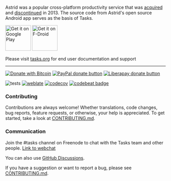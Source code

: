 Astrid was a popular cross-platform productivity service that was [acquired](https://web.archive.org/web/20130811052500/http://blog.astrid.com/blog/2013/05/01/yahoo-acquires-astrid/) and [discontinued](https://techcrunch.com/2013/07/06/astrid-goes-dark-august-5-goodnight-sweet-squid/) in 2013. The source code from Astrid's open source Android app serves as the basis of Tasks.

[<img src="https://play.google.com/intl/en_us/badges/images/generic/en_badge_web_generic.png"
    alt="Get it on Google Play"
    height="80">](https://play.google.com/store/apps/details?id=org.tasks)
[<img src="https://fdroid.gitlab.io/artwork/badge/get-it-on.png"
    alt="Get it on F-Droid"
    height="80">](https://f-droid.org/packages/org.tasks)

Please visit [tasks.org](https://tasks.org) for end user documentation and support

---

[![Donate with Bitcoin](https://img.shields.io/badge/bitcoin-donate-yellow.svg?logo=bitcoin)](https://en.cryptobadges.io/donate/136mW34jW3cmZKhxuTDn3tHXMRwbbaRU8s)
[![PayPal donate button](https://img.shields.io/badge/paypal-donate-yellow.svg?logo=paypal)](https://www.paypal.com/cgi-bin/webscr?cmd=_donations&business=alex@tasks.org)
[![Liberapay donate button](https://img.shields.io/liberapay/receives/tasks.svg?logo=liberapay)](https://liberapay.com/tasks/donate)

![tests](https://github.com/tasks/tasks/workflows/Run%20tests/badge.svg) [![weblate](https://hosted.weblate.org/widgets/tasks/-/android/svg-badge.svg)](https://hosted.weblate.org/engage/tasks/?utm_source=widget) [![codecov](https://codecov.io/gh/tasks/tasks/branch/main/graph/badge.svg)](https://codecov.io/gh/tasks/tasks) [![codebeat badge](https://codebeat.co/badges/07924fca-2f18-4eff-99a3-120ec5ac2d5f)](https://codebeat.co/projects/github-com-tasks-tasks-main)

### Contributing

Contributions are always welcome! Whether translations, code changes, bug reports, feature requests, or otherwise, your help is appreciated. To get started, take a look at [CONTRIBUTING.md](CONTRIBUTING.md).

### Communication

Join the #tasks channel on Freenode to chat with the Tasks team and other people. [Link to webchat](https://webchat.freenode.net/?channels=tasks)

You can also use [GitHub Discussions](https://github.com/tasks/tasks/discussions).

If you have a suggestion or want to report a bug, please see [CONTRIBUTING.md](CONTRIBUTING.md).
